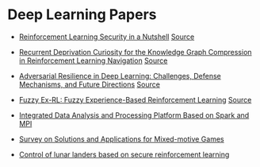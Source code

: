 <head>
  
</head>

# Deep Learning Papers

+ [Reinforcement Learning Security in a Nutshell](Reinforcement_Learning_Security.pdf) [Source](https://www.bsi.bund.de/SharedDocs/Downloads/EN/BSI/KI/Reinforcement_Learning_Security_in_a_Nutshell.pdf?__blob=publicationFile&v=1)

+ [Recurrent Deprivation Curiosity for the Knowledge Graph Compression in Reinforcement Learning Navigation](Graph_Compression_In_Reinforcement_Learning.pdf) [Source](https://ceur-ws.org/Vol-3581/92_WIP.pdf)

+ [Adversarial Resilience in Deep Learning: Challenges, Defense Mechanisms, and Future Directions](Adversarial_Resilience.pdf) [Source](https://papers.ssrn.com/sol3/Delivery.cfm/5167430.pdf?abstractid=5167430&mirid=1&type=2)

+ [Fuzzy Ex-RL: Fuzzy Experience-Based Reinforcement Learning](Fuzzy_EXRL.pdf) [Source](https://mlkd.aut.ac.ir/proceedings/2024/paper/3B.1.pdf)

+ [Integrated Data Analysis and Processing Platform Based on Spark and MPI](Integrated_Data_Analysis.pdf)

+ [Survey on Solutions and Applications for Mixed-motive Games](Survey_Mixed_Motive_Games.pdf)

+ [Control of lunar landers based on secure reinforcement learning](Lunar_Lander_Reinforcement_Learning.pdf)
